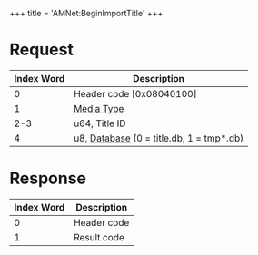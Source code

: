 +++
title = 'AMNet:BeginImportTitle'
+++

# Request

| Index Word | Description                                                            |
|------------|------------------------------------------------------------------------|
| 0          | Header code \[0x08040100\]                                             |
| 1          | [Media Type](Filesystem_services#MediaType "wikilink")                 |
| 2-3        | u64, Title ID                                                          |
| 4          | u8, [Database](Title_Database "wikilink") (0 = title.db, 1 = tmp\*.db) |

# Response

| Index Word | Description |
|------------|-------------|
| 0          | Header code |
| 1          | Result code |